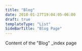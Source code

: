 ```yaml
---
title: "Blog"
date: 2018-01-27T19:04:05-06:00
draft: true
templateType: "List"
SideBarTitle: "Blog Page"
---
```


Content of the "Blog" _index page